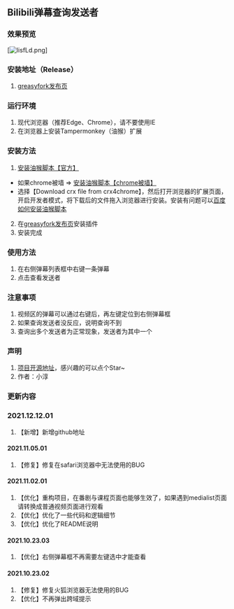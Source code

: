 ## Bilibili弹幕查询发送者

### 效果预览
[![IisfLd.png](https://z3.ax1x.com/2021/11/02/IisfLd.png)]

### 安装地址（Release）
1. [greasyfork发布页](https://greasyfork.org/zh-CN/scripts/434334)

### 运行环境
1. 现代浏览器（推荐Edge、Chrome），请不要使用IE
2. 在浏览器上安装Tampermonkey（油猴）扩展

### 安装方法
1. [安装油猴脚本【官方】](https://www.tampermonkey.net/)
  - 如果chrome被墙 => [安装油猴脚本【chrome被墙】](https://www.crx4chrome.com/crx/1429/)
  - 选择【Download crx file from crx4chrome】，然后打开浏览器的扩展页面，开启开发者模式，将下载后的文件拖入浏览器进行安装。安装有问题可以[百度如何安装油猴脚本](https://www.baidu.com/s?wd=%E5%A6%82%E4%BD%95%E5%AE%89%E8%A3%85tampermonkey)
2. 在[greasyfork发布页](https://greasyfork.org/zh-CN/scripts/434334)安装插件
3. 安装完成

### 使用方法
1. 在右侧弹幕列表框中右键一条弹幕
2. 点击查看发送者

### 注意事项
1. 视频区的弹幕可以通过右键后，再左键定位到右侧弹幕框
2. 如果查询发送者没反应，说明查询不到
3. 查询出多个发送者为正常现象，发送者为其中一个

### 声明
1. [项目开源地址](https://github.com/qianjiachun/bilibili-danmaku-tracker)，感兴趣的可以点个Star~
2. 作者：小淳


### 更新内容

### 2021.12.12.01
1. 【新增】新增github地址

#### 2021.11.05.01
1. 【修复】修复在safari浏览器中无法使用的BUG

#### 2021.11.02.01
1. 【优化】重构项目，在番剧与课程页面也能够生效了，如果遇到medialist页面请转换成普通视频页面进行观看
2. 【优化】优化了一些代码和逻辑细节
3. 【优化】优化了README说明


#### 2021.10.23.03
1. 【优化】右侧弹幕框不再需要左键选中才能查看


#### 2021.10.23.02
1. 【修复】修复火狐浏览器无法使用的BUG
2. 【优化】不再弹出跨域提示